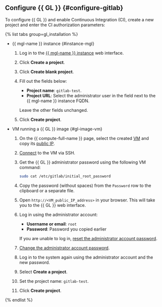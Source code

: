 ## Configure {{ GL }} {#configure-gitlab}

To configure {{ GL }} and enable Continuous Integration (CI), create a new project and enter the CI authorization parameters:

{% list tabs group=gl_installation %}

- {{ mgl-name }} instance {#instance-mgl}

  1. Log in to the [{{ mgl-name }} instance](../../managed-gitlab/concepts/index.md#instance) web interface.
  1. Click **Create a project**.
  1. Click **Create blank project**.
  1. Fill out the fields below:
     * **Project name**: `gitlab-test`.
     * **Project URL**: Select the administrator user in the field next to the {{ mgl-name }} instance FQDN.

     Leave the other fields unchanged.
  1. Click **Create project**.

- VM running a {{ GL }} image {#gl-image-vm}

  1. On the {{ compute-full-name }} page, select the created [VM](../../compute/concepts/vm.md) and copy its [public IP](../../vpc/concepts/address.md#public-addresses).
  1. [Connect](../../compute/operations/vm-connect/ssh.md) to the VM via SSH.
  1. Get the {{ GL }} administrator password using the following VM command:

     ```bash
     sudo cat /etc/gitlab/initial_root_password
     ```

  1. Copy the password (without spaces) from the `Password` row to the clipboard or a separate file.
  1. Open `http://<VM_public_IP_address>` in your browser. This will take you to the {{ GL }} web interface.
  1. Log in using the administrator account:
     * **Username or email**: `root`
     * **Password**: Password you copied earlier

     If you are unable to log in, [reset the administrator account password](https://docs.gitlab.com/ee/security/reset_user_password.html#reset-your-root-password).
  1. [Change the administrator account password](https://docs.gitlab.com/ee/user/profile/user_passwords.html#change-your-password).
  1. Log in to the system again using the administrator account and the new password.
  1. Select **Create a project**.
  1. Set the project name: `gitlab-test`.
  1. Click **Create project**.

{% endlist %}